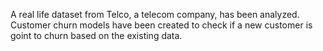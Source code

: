 A real life dataset from Telco, a telecom company, has been analyzed. Customer churn models have been created to check if a new customer is goint to churn based on the existing data.
